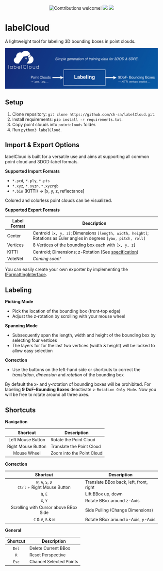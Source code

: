 <p align="center">
    <img src="https://img.shields.io/badge/contributions-welcome!-green" alt="Contributions welcome!"/>
    <img src="https://img.shields.io/github/last-commit/ch-sa/labelCloud?color=blue">
    <img src="https://img.shields.io/badge/python-3.6%20%7C%203.7%20%7C%203.8-blue" />
</p>


# labelCloud
A lightweight tool for labeling 3D bounding boxes in point clouds.

![Overview of the Labeling Tool](docs/io_overview.png)


## Setup

1. Clone repository: `git clone https://github.com/ch-sa/labelCloud.git`.
2. Install requirements: `pip install -r requirements.txt`.
3. Copy point clouds into `pointclouds` folder.
4. Run `python3 labelCloud`.

## Import & Export Options
labelCloud is built for a versatile use and aims at supporting all common point cloud and 3DOD-label formats.

**Supported Import Formats**
* `*.pcd`, `*.ply`, `*.pts`
* `*.xyz`, `*.xyzn`, `*.xyzrgb`
* `*.bin` (KITTI) → [x, y, z, reflectance]

Colored and colorless point clouds can be visualized.

**Supported Export Formats**

| Label Format | Description |
| --- | --- |
| Center | Centroid `[x, y, z]`; Dimensions `[length, width, height]`; Rotations as Euler angles in degrees `[yaw, pitch, roll]` |
| Vertices | 8 Vertices of the bounding box each with `[x, y, z]` |
| KITTI | Centroid; Dimensions; z-Rotation (See [specification](https://github.com/bostondiditeam/kitti/blob/master/resources/devkit_object/readme.txt)) |
| VoteNet | *Coming soon!* |

You can easily create your own exporter by implementing the [IFormattingInterface](https://github.com/ch-sa/labelCloud/blob/4700915f9c809c827544f08e09727f4755545d73/modules/control/label_manager.py#L94).

## Labeling
**Picking Mode**

* Pick the location of the bounding box (front-top edge)
* Adjust the z-rotation by scrolling with your mouse wheel

**Spanning Mode**

* Subsequently span the length, width and height of the bounding box by selecting four vertices
* The layers for for the last two vertices (width & height) will be locked to allow easy selection

**Correction**

* Use the buttons on the left-hand side or shortcuts to correct the *translation*, *dimension* and *rotation* of the bounding box

By default the x- and y-rotation of bounding boxes will be prohibited.
For labeling **9 DoF-Bounding Boxes** deactivate `z-Rotation Only Mode`.
Now you will be free to rotate around all three axes.

## Shortcuts

**Navigation**

| Shortcut | Description |
| :---: | --- |
| Left Mouse Button | Rotate the Point Cloud |
| Right Mouse Button | Translate the Point Cloud |
| Mouse Wheel | Zoom into the Point Cloud |

**Correction**

| Shortcut | Description|
| :---: | --- |
| `W`, `A`, `S`, `D` <br> `Ctrl` + Right Mouse Button | Translate BBox back, left, front, right |
| `Q`, `E` | Lift BBox up, down |
| `X`, `Y` | Rotate BBox around z-Axis |
| Scrolling with Cursor above BBox Side | Side Pulling (Change Dimensions) |
|`C` & `V`, `B` & `N` | Rotate BBox around x-Axis, y-Axis |

**General**

| Shortcut | Description|
| :---: | --- |
| `Del` | Delete Current BBox |
| `R` | Reset Perspective |
| `Esc` | Chancel Selected Points |
